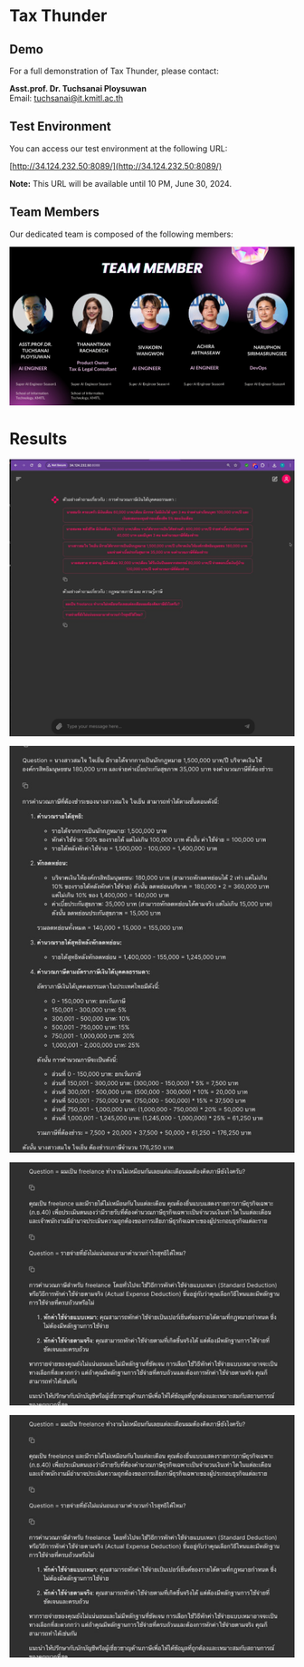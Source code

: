 

# Tax Thunder



## Demo

For a full demonstration of Tax Thunder, please contact:

**Asst.prof. Dr. Tuchsanai Ploysuwan**  
Email: tuchsanai@it.kmitl.ac.th

## Test Environment

You can access our test environment at the following URL:

[http://34.124.232.50:8089/](http://34.124.232.50:8089/)

**Note:** This URL will be available until 10 PM, June 30, 2024.

## Team Members

Our dedicated team is composed of the following members:

![Team Members](/image/team.jpg)


# Results 

![start](/image/start.jpg)


![0](/image/demo1.jpg)

![1](/image/demo2.jpg)

![2](/image/demo2.jpg)